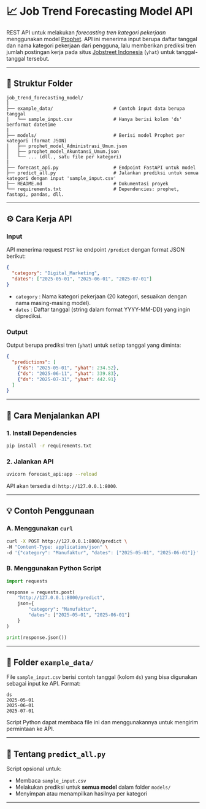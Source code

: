 # 📈 Job Trend Forecasting Model API

REST API untuk melakukan *forecasting tren kategori pekerjaan* menggunakan model [Prophet](https://facebook.github.io/prophet/). API ini menerima input berupa daftar tanggal dan nama kategori pekerjaan dari pengguna, lalu memberikan prediksi tren jumlah postingan kerja pada situs [Jobstreet Indonesia](https://id.jobstreet.com) (`yhat`) untuk tanggal-tanggal tersebut.

---

## 📁 Struktur Folder

```
job_trend_forecasting_model/
|
├── example_data/                      # Contoh input data berupa tanggal
│   └── sample_input.csv               # Hanya berisi kolom 'ds' berformat datetime
|
├── models/                            # Berisi model Prophet per kategori (format JSON)
│   ├── prophet_model_Administrasi_Umum.json
│   ├── prophet_model_Akuntansi_Umum.json
│   └── ... (dll., satu file per kategori)
|
├── forecast_api.py                    # Endpoint FastAPI untuk model
├── predict_all.py                     # Jalankan prediksi untuk semua kategori dengan input 'sample_input.csv'
├── README.md                          # Dokumentasi proyek
└── requirements.txt                   # Dependencies: prophet, fastapi, pandas, dll.

```

---

## ⚙️ Cara Kerja API

### Input

API menerima request `POST` ke endpoint `/predict` dengan format JSON berikut:

```json
{
  "category": "Digital_Marketing",
  "dates": ["2025-05-01", "2025-06-01", "2025-07-01"]
}
```

- `category` : Nama kategori pekerjaan (20 kategori, sesuaikan dengan nama masing-masing model).
- `dates` : Daftar tanggal (string dalam format YYYY-MM-DD) yang ingin diprediksi.

### Output

Output berupa prediksi tren (`yhat`) untuk setiap tanggal yang diminta:

```json
{
  "predictions": [
    {"ds": "2025-05-01", "yhat": 234.52},
    {"ds": "2025-06-11", "yhat": 339.83},
    {"ds": "2025-07-31", "yhat": 442.91}
  ]
}
```

---

## 🚀 Cara Menjalankan API

### 1. Install Dependencies


```bash
pip install -r requirements.txt
```

### 2. Jalankan API

```bash
uvicorn forecast_api:app --reload
```

API akan tersedia di `http://127.0.0.1:8000`.

---

## 💡 Contoh Penggunaan

### A. Menggunakan `curl`

```bash
curl -X POST http://127.0.0.1:8000/predict \
-H "Content-Type: application/json" \
-d '{"category": "Manufaktur", "dates": ["2025-05-01", "2025-06-01"]}'
```

### B. Menggunakan Python Script

```python
import requests

response = requests.post(
    "http://127.0.0.1:8000/predict",
    json={
        "category": "Manufaktur",
        "dates": ["2025-05-01", "2025-06-01"]
    }
)

print(response.json())
```

---

## 📂 Folder `example_data/`

File `sample_input.csv` berisi contoh tanggal (kolom `ds`) yang bisa digunakan sebagai input ke API. Format:

```csv
ds
2025-05-01
2025-06-01
2025-07-01
```

Script Python dapat membaca file ini dan menggunakannya untuk mengirim permintaan ke API.

---

## 📄 Tentang `predict_all.py`

Script opsional untuk:

- Membaca `sample_input.csv`
- Melakukan prediksi untuk **semua model** dalam folder `models/`
- Menyimpan atau menampilkan hasilnya per kategori

---
